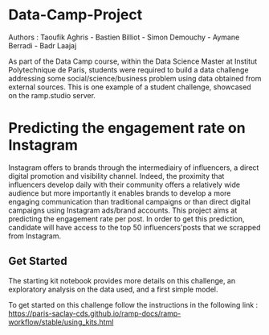 # Data-Camp-Project

Authors : Taoufik Aghris - Bastien Billiot - Simon Demouchy - Aymane Berradi - Badr Laajaj

As part of the Data Camp course, within the Data Science Master at Institut Polytechnique de Paris, students were required to build a data challenge addressing some social/science/business problem using data obtained from external sources. This is one example of a student challenge, showcased on the ramp.studio server.

# Predicting the engagement rate on Instagram

Instagram offers to brands through the intermediairy of influencers, a direct digital promotion and visibility channel. Indeed, the proximity that influencers develop daily with their community offers a relatively wide audience but more importantly it enables brands to develop a more engaging communication than traditional campaigns or than direct digital campaigns using Instagram ads/brand accounts. This project aims at predicting the engagement rate per post. In order to get this prediction, candidate will have access to the top 50 influencers'posts that we scrapped from Instagram.


## Get Started

The starting kit notebook provides more details on this challenge, an exploratory analysis on the data used, and a first simple model.

To get started on this challenge follow the instructions in the following link : https://paris-saclay-cds.github.io/ramp-docs/ramp-workflow/stable/using_kits.html

